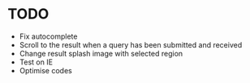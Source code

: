 # TODO

- Fix autocomplete
- Scroll to the result when a query has been submitted and received
- Change result splash image with selected region
- Test on IE
- Optimise codes